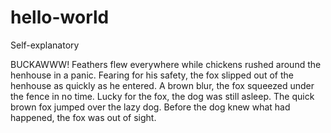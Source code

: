 # hello-world
Self-explanatory

BUCKAWWW! Feathers flew everywhere while chickens rushed around the henhouse in a panic.  Fearing for his safety, the fox slipped out of the henhouse as quickly as he entered.  A brown blur, the fox squeezed under the fence in no time.  Lucky for the fox, the dog was still asleep.  The quick brown fox jumped over the lazy dog.  Before the dog knew what had happened, the fox was out of sight.
